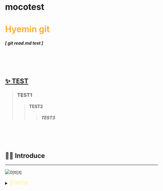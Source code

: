 # mocotest
# <span style="color:#FFAF33;">**Hyemin git**</sapn>
##### [ git read.md test ]
<br/>
<br/>
<br/>

## <u>✨ TEST</u>

> ### TEST1
>> #### TEST2
>>> ##### TEST3
<br/>
<br/>
<br/>


## 💁‍♀️ **Introduce**
-----
![이미지](https://encrypted-tbn0.gstatic.com/images?q=tbn:ANd9GcQW0Z94iqO01RBz7uaesVFC5hG-J4y-ldNCHg&usqp=CAU)
<details>
<summary><span style="color:#fff5b1;  font-size:18px; "><b>🌈OPEN<b></span></summary>
<div markdown="1">

- Name : 홍혜민
- Mail : hhm0415@mocomsys.com
- Phone : 010-7388-4523
- GIT : https://github.com/hyemin415/moco.git

</div>
</details>
